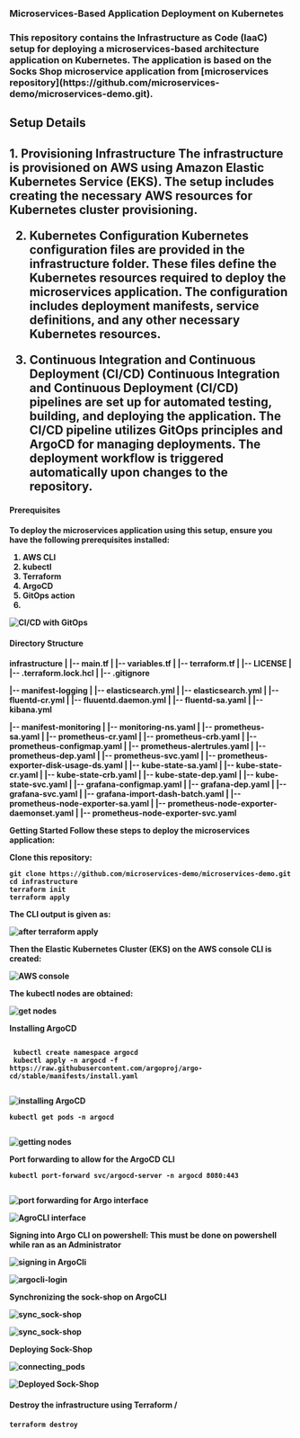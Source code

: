 <h3 text-align='center'> Microservices-Based Application Deployment on Kubernetes <h3>
This repository contains the Infrastructure as Code (IaaC) setup for deploying a microservices-based architecture application on Kubernetes. The application is based on the Socks Shop microservice application from [microservices repository](https://github.com/microservices-demo/microservices-demo.git).

<h2 text-align='center'> Setup Details <h2>
1. Provisioning Infrastructure
The infrastructure is provisioned on AWS using Amazon Elastic Kubernetes Service (EKS). The setup includes creating the necessary AWS resources for Kubernetes cluster provisioning.

2. Kubernetes Configuration
Kubernetes configuration files are provided in the infrastructure folder. These files define the Kubernetes resources required to deploy the microservices application. The configuration includes deployment manifests, service definitions, and any other necessary Kubernetes resources.

3. Continuous Integration and Continuous Deployment (CI/CD)
Continuous Integration and Continuous Deployment (CI/CD) pipelines are set up for automated testing, building, and deploying the application. The CI/CD pipeline utilizes GitOps principles and ArgoCD for managing deployments. The deployment workflow is triggered automatically upon changes to the repository.

<h4 text-align='center'> Prerequisites <h4>
To deploy the microservices application using this setup, ensure you have the following prerequisites installed:

1. AWS CLI
2. kubectl
3. Terraform
4. ArgoCD
5. GitOps action
6. 
![CI/CD with GitOps](/images/image-401-1024x421.png)


 <h4 text-align='center'> Directory Structure <h4>
infrastructure
|       |-- main.tf
|       |-- variables.tf
|       |-- terraform.tf
|       |-- LICENSE
|       |-- .terraform.lock.hcl
|       |-- .gitignore

|-- manifest-logging
|       |-- elasticsearch.yml
|       |-- elasticsearch.yml
|       |-- fluentd-cr.yml
|       |-- fluuentd.daemon.yml
|       |-- fluentd-sa.yaml
|       |-- kibana.yml

|-- manifest-monitoring
|       |-- monitoring-ns.yaml
|       |-- prometheus-sa.yaml
|       |-- prometheus-cr.yaml
|       |-- prometheus-crb.yaml
|       |-- prometheus-configmap.yaml
|       |-- prometheus-alertrules.yaml
|       |-- prometheus-dep.yaml
|       |-- prometheus-svc.yaml
|       |-- prometheus-exporter-disk-usage-ds.yaml
|       |-- kube-state-sa.yaml
|       |-- kube-state-cr.yaml
|       |-- kube-state-crb.yaml
|       |-- kube-state-dep.yaml
|       |-- kube-state-svc.yaml
|       |-- grafana-configmap.yaml
|       |-- grafana-dep.yaml
|       |-- grafana-svc.yaml
|       |-- grafana-import-dash-batch.yaml
|       |-- prometheus-node-exporter-sa.yaml
|       |-- prometheus-node-exporter-daemonset.yaml
|       |-- prometheus-node-exporter-svc.yaml

Getting Started
Follow these steps to deploy the microservices application:

Clone this repository:
```
git clone https://github.com/microservices-demo/microservices-demo.git
cd infrastructure
terraform init
terraform apply

```
The CLI output is given as:

![after terraform apply](/images/after_terraform_apply.PNG)

Then the Elastic Kubernetes Cluster (EKS) on the AWS console CLI is created:

![AWS console](/images/aws-console.PNG)

The kubectl nodes are obtained:

![get nodes](/images/kubectl_get_node.PNG)


Installing ArgoCD
```

 kubectl create namespace argocd
 kubectl apply -n argocd -f https://raw.githubusercontent.com/argoproj/argo-cd/stable/manifests/install.yaml
 
```

![installing ArgoCD](/images/installing_agroCD.PNG)

```
kubectl get pods -n argocd
 
```
![getting nodes](/images/kubectl_get_node.PNG)

Port forwarding to allow for the ArgoCD CLI

```
kubectl port-forward svc/argocd-server -n argocd 8080:443
 
```

![port forwarding for Argo interface](/images/port_forwarding_forArgoCLI_display.PNG)


![AgroCLI interface](/images/agrocd-interface.PNG)


Signing into Argo CLI on powershell: This must be done on powershell while ran as an Administrator

![signing in ArgoCli](/images/signing_into_ArgoCli.PNG)


![argocli-login](/images/agrocd_logged-in.PNG)


Synchronizing the sock-shop on ArgoCLI

![sync_sock-shop](/images/sync_sock-shop.PNG)

![sync_sock-shop](/images/deployed_sockshop_on_argocd.PNG)

Deploying Sock-Shop

![connecting_pods](connecting_pods.PNG)

![Deployed Sock-Shop](deplpoyed_sock_app.PNG)

<h4 text-align='center'> Destroy the infrastructure using Terraform /<h4>

```
terraform destroy
 
```
